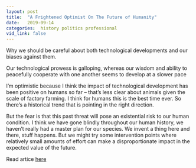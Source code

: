 ```yaml
---
layout: post
title:  "A Frightened Optimist On The Future of Humanity"
date:   2019-09-14
categories:  history politics professional
vid_link: false
---
```


Why we should be careful about both technological developments and our biases against them.

Our technological prowess is galloping, whereas our wisdom and ability to peacefully cooperate with one another seems to develop at a slower pace

I’m optimistic because I think the impact of technological development has been positive on humans so far  – that’s less clear about animals given the scale of factory farming. I think for humans this is the best time ever. So there’s a historical trend that is pointing in the right direction. 

But the fear is that this past threat will pose an existential risk to our human condition. I think we have gone blindly throughout our human history, we haven’t really had a master plan for our species. We invent a thing here and there, stuff happens. But we might try some intervention points where relatively small amounts of effort can make a disproportionate impact in the expected value of the future.

Read artice [here]

[here]: //iai.tv/articles/nick-bostrom-a-frightened-optimist-on-the-future-of-humanity-auid-1257